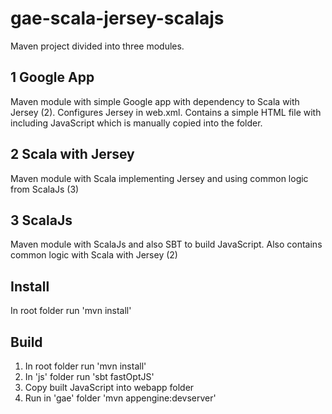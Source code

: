 # gae-scala-jersey-scalajs
Maven project divided into three modules.

1 Google App
------------
Maven module with simple Google app with dependency to Scala with Jersey (2). Configures Jersey in web.xml. Contains a simple HTML file with including JavaScript which is manually copied into the folder.

2 Scala with Jersey
-------------------
Maven module with Scala implementing Jersey and using common logic from ScalaJs (3)

3 ScalaJs
---------
Maven module with ScalaJs and also SBT to build JavaScript. Also contains common logic with Scala with Jersey (2)

Install
-------

In root folder run 'mvn install'

Build
-----

1. In root folder run 'mvn install'
2. In 'js' folder run 'sbt fastOptJS'
3. Copy built JavaScript into webapp folder
4. Run in 'gae' folder 'mvn appengine:devserver'
